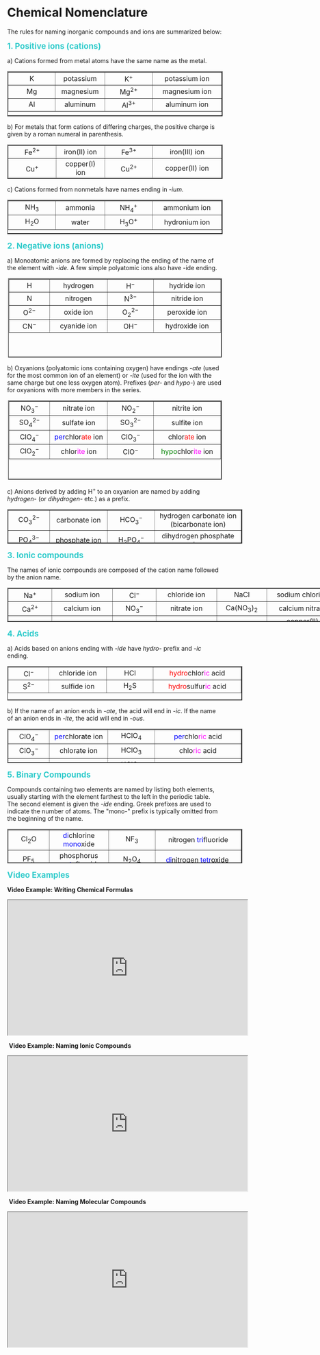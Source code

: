 # Chemical Nomenclature
The rules for naming inorganic compounds and ions are summarized below:
<p><strong><span style="font-size: 14pt; color: #33cccc;">1. Positive ions (cations)</span></strong></p>
<p>a) Cations formed from metal atoms have the same name as the metal.</p>
<table style="height: 105px; margin-left: auto; margin-right: auto;" border="2" width="500">
<tbody>
<tr>
<td style="width: 100px; text-align: center;">K</td>
<td style="width: 100px; text-align: center;">potassium</td>
<td style="width: 100px; text-align: center;">K<sup>+</sup></td>
<td style="width: 150px; text-align: center;">potassium ion</td>
</tr>
<tr>
<td style="width: 100px; text-align: center;">Mg</td>
<td style="width: 100px; text-align: center;">magnesium</td>
<td style="width: 100px; text-align: center;">Mg<sup>2+</sup></td>
<td style="width: 150px; text-align: center;">magnesium ion</td>
</tr>
<tr>
<td style="width: 100px; text-align: center;">Al</td>
<td style="width: 100px; text-align: center;">aluminum</td>
<td style="width: 100px; text-align: center;">Al<sup>3+</sup></td>
<td style="width: 150px; text-align: center;">aluminum ion</td>
</tr>
</tbody>
</table>
<p>b) For metals that form cations of differing charges, the positive charge is given by a roman numeral in parenthesis.</p>
<table style="height: 80px; margin-left: auto; margin-right: auto;" border="2" width="500">
<tbody>
<tr>
<td style="width: 100px; text-align: center;">Fe<sup>2+</sup></td>
<td style="width: 100px; text-align: center;">iron(II) ion</td>
<td style="width: 100px; text-align: center;">Fe<sup>3+</sup></td>
<td style="width: 150px; text-align: center;">iron(III) ion</td>
</tr>
<tr>
<td style="width: 100px; text-align: center;">Cu<sup>+</sup></td>
<td style="width: 100px; text-align: center;">copper(I) ion</td>
<td style="width: 100px; text-align: center;">Cu<sup>2+</sup></td>
<td style="width: 150px; text-align: center;">copper(II) ion</td>
</tr>
</tbody>
</table>
<p>c) Cations formed from nonmetals have names ending in <i>-ium.</i></p>
<table style="height: 80px; margin-left: auto; margin-right: auto;" border="2" width="500">
<tbody>
<tr>
<td style="width: 100px; text-align: center;">NH<sub>3</sub></td>
<td style="width: 100px; text-align: center;">ammonia</td>
<td style="width: 100px; text-align: center;">NH<sub>4</sub><sup>+</sup></td>
<td style="width: 150px; text-align: center;">ammonium ion</td>
</tr>
<tr>
<td style="width: 100px; text-align: center;">H<sub>2</sub>O</td>
<td style="width: 100px; text-align: center;">water</td>
<td style="width: 100px; text-align: center;">H<sub>3</sub>O<sup>+</sup></td>
<td style="width: 150px; text-align: center;">hydronium ion</td>
</tr>
</tbody>
</table>
<p><strong><span style="font-size: 14pt; color: #33cccc;">2. Negative ions (anions)</span></strong></p>
<p>a) Monoatomic anions are formed by replacing the ending of the name of the element with <i>-ide. </i>A few simple polyatomic ions also have -ide ending.<i>&nbsp;</i></p>
<table style="height: 185px; margin-left: auto; margin-right: auto; width: 500px;" border="2">
<tbody>
<tr>
<td style="width: 85px; text-align: center;">H</td>
<td style="width: 125px; text-align: center;">hydrogen</td>
<td style="width: 100px; text-align: center;">H<sup>&minus;</sup></td>
<td style="width: 150px; text-align: center;">hydride ion</td>
</tr>
<tr>
<td style="width: 85px; text-align: center;">N</td>
<td style="width: 125px; text-align: center;">nitrogen</td>
<td style="width: 100px; text-align: center;">N<sup>3&minus;</sup></td>
<td style="width: 150px; text-align: center;">nitride ion</td>
</tr>
<tr>
<td style="width: 85px; text-align: center;">O<sup>2&minus;</sup></td>
<td style="width: 125px; text-align: center;">oxide ion</td>
<td style="width: 100px; text-align: center;">O<sub>2</sub><sup>2&minus; </sup></td>
<td style="width: 150px; text-align: center;">peroxide ion</td>
</tr>
<tr>
<td style="width: 85px; text-align: center;">CN<sup>&minus;</sup></td>
<td style="width: 125px; text-align: center;">cyanide ion</td>
<td style="width: 100px; text-align: center;">OH<sup>&minus;</sup></td>
<td style="width: 150px; text-align: center;">hydroxide ion</td>
</tr>
</tbody>
</table>
<p>b) Oxyanions (polyatomic ions containing oxygen) have endings <i>-ate</i> (used for the most common ion of an element) or <i>-ite</i> (used for the ion with the same charge but one less oxygen atom). Prefixes (<i>per-</i> and <i>hypo-</i>) are used for oxyanions with more members in the series.</p>
<table style="height: 185px; margin-left: auto; margin-right: auto; width: 500px;" border="2">
<tbody>
<tr>
<td style="width: 85px; text-align: center;">NO<sub>3</sub><sup>&minus; </sup></td>
<td style="width: 125px; text-align: center;">nitrate ion</td>
<td style="width: 100px; text-align: center;">NO<sub>2</sub><sup>&minus; </sup></td>
<td style="width: 150px; text-align: center;">nitrite ion</td>
</tr>
<tr>
<td style="width: 85px; text-align: center;">SO<sub>4</sub><sup>2&minus;</sup></td>
<td style="width: 125px; text-align: center;">sulfate ion</td>
<td style="width: 100px; text-align: center;">SO<sub>3</sub><sup>2&minus;</sup></td>
<td style="width: 150px; text-align: center;">sulfite ion</td>
</tr>
<tr>
<td style="width: 85px; text-align: center;">ClO<sub>4</sub><sup>&minus;</sup></td>
<td style="width: 125px; text-align: center;"><span style="color: #0000ff;">per</span>chlor<span style="color: #ff0000;">ate</span> ion</td>
<td style="width: 100px; text-align: center;">ClO<sub>3</sub><sup>&minus;</sup></td>
<td style="width: 150px; text-align: center;">chlor<span style="color: #ff0000;">ate</span> ion</td>
</tr>
<tr>
<td style="width: 85px; text-align: center;">ClO<sub>2</sub><sup>&minus;</sup></td>
<td style="width: 125px; text-align: center;">chlor<span style="color: #ff00ff;">ite</span> ion</td>
<td style="width: 100px; text-align: center;">ClO<sup>&minus;</sup></td>
<td style="width: 150px; text-align: center;"><span style="color: #008000;">hypo</span>chlor<span style="color: #ff00ff;">ite</span> ion</td>
</tr>
</tbody>
</table>
<p>c) Anions derived by adding H<sup>+ </sup>to an oxyanion are named by adding <i>hydrogen-</i> (or <i>dihydrogen-</i> etc.) as a prefix.&nbsp;</p>
<table style="height: 80px; margin-left: auto; margin-right: auto; width: 550px;" border="2">
<tbody>
<tr>
<td style="width: 85px; text-align: center;">CO<sub>3</sub><sup>2&minus; </sup></td>
<td style="width: 125px; text-align: center;">carbonate ion</td>
<td style="width: 100px; text-align: center;">HCO<sub>3</sub><sup>&minus;</sup></td>
<td style="width: 200px; text-align: center;">hydrogen carbonate ion (bicarbonate ion)</td>
</tr>
<tr>
<td style="width: 85px; text-align: center;">PO<sub>4</sub><sup>3&minus;</sup></td>
<td style="width: 125px; text-align: center;">phosphate ion</td>
<td style="width: 100px; text-align: center;">H<sub>2</sub>PO<sub>4</sub><sup>&minus;</sup></td>
<td style="width: 200px; text-align: center;">dihydrogen phosphate ion</td>
</tr>
</tbody>
</table>
<p><strong><span style="font-size: 14pt; color: #33cccc;">3. Ionic compounds<span></span></span></strong></p>
<p>The names of ionic compounds are composed of the cation name followed by the anion name.&nbsp;</p>
<table style="height: 80px; margin-left: auto; margin-right: auto; width: 800px;" border="2">
<tbody>
<tr>
<td style="width: 85px; text-align: center;">Na<sup>+</sup></td>
<td style="width: 125px; text-align: center;">sodium ion</td>
<td style="width: 85px; text-align: center;">Cl<sup>&minus;</sup></td>
<td style="width: 125px; text-align: center;">chloride ion</td>
<td style="width: 100px; text-align: center;">NaCl</td>
<td style="width: 150px; text-align: center;">sodium chloride</td>
</tr>
<tr>
<td style="width: 85px; text-align: center;">Ca<sup>2+</sup></td>
<td style="width: 125px; text-align: center;">calcium ion</td>
<td style="width: 85px; text-align: center;">NO<sub>3</sub><sup>&minus;</sup></td>
<td style="width: 125px; text-align: center;">nitrate ion</td>
<td style="width: 100px; text-align: center;">Ca(NO<sub>3</sub>)<sub>2</sub></td>
<td style="width: 150px; text-align: center;">calcium nitrate</td>
</tr>
<tr>
<td style="width: 85px; text-align: center;">Cu<sup>2+</sup></td>
<td style="width: 125px; text-align: center;">copper(II) ion</td>
<td style="width: 85px; text-align: center;">ClO<sub>4</sub><sup>&minus;</sup></td>
<td style="width: 125px; text-align: center;">perchlorate ion</td>
<td style="width: 100px; text-align: center;">Cu(ClO<sub>4</sub>)<sub>2</sub></td>
<td style="width: 150px; text-align: center;">copper(II) perchlorate</td>
</tr>
<tr>
<td style="width: 85px; text-align: center;">Al<sup>3+</sup></td>
<td style="width: 125px; text-align: center;">aluminum ion</td>
<td style="width: 85px; text-align: center;">SO<sub>4</sub><sup>2&minus;</sup></td>
<td style="width: 125px; text-align: center;">sulfate ion</td>
<td style="width: 100px; text-align: center;">Al<sub>2</sub>(SO<sub>4</sub>)<sub>3</sub></td>
<td style="width: 150px; text-align: center;">aluminum sulfate</td>
</tr>
</tbody>
</table>
<p><strong><span style="font-size: 14pt; color: #33cccc;">4. Acids</span></strong></p>
<p>a) Acids based on anions ending with <i>-ide </i>have <i>hydro-</i> prefix and <i>-ic</i> ending.&nbsp;&nbsp;</p>
<table style="height: 80px; margin-left: auto; margin-right: auto; width: 550px;" border="2">
<tbody>
<tr>
<td style="width: 85px; text-align: center;">Cl<sup>&minus;</sup></td>
<td style="width: 125px; text-align: center;">chloride ion</td>
<td style="width: 100px; text-align: center;">HCl</td>
<td style="width: 200px; text-align: center;"><span style="color: #ff0000;">hydro</span>chlor<span style="color: #ff00ff;">ic</span> acid</td>
</tr>
<tr>
<td style="width: 85px; text-align: center;">S<sup>2&minus;</sup></td>
<td style="width: 125px; text-align: center;">sulfide ion</td>
<td style="width: 100px; text-align: center;">H<sub>2</sub>S</td>
<td style="width: 200px; text-align: center;"><span style="color: #ff0000;">hydro</span>sulfur<span style="color: #ff00ff;">ic</span> acid</td>
</tr>
</tbody>
</table>
<p>b) If the name of an anion ends in <i>-ate</i>, the acid will end in <i>-ic</i>. If the name of an anion ends in <i>-ite</i>, the acid will end in <em>-ous</em>.</p>
<table style="height: 80px; margin-left: auto; margin-right: auto; width: 550px;" border="2">
<tbody>
<tr>
<td style="width: 85px; text-align: center;">ClO<sub>4</sub><sup>&minus;</sup></td>
<td style="width: 125px; text-align: center;"><span style="color: #0000ff;">per</span>chlor<span style="color: #000000;">ate</span> ion</td>
<td style="width: 100px; text-align: center;">HClO<sub>4</sub></td>
<td style="width: 200px; text-align: center;"><span style="color: #0000ff;">per</span>chlo<span style="color: #ff00ff;">ric</span> acid</td>
</tr>
<tr>
<td style="width: 85px; text-align: center;">ClO<sub>3</sub><sup>&minus;</sup></td>
<td style="width: 125px; text-align: center;">chlor<span style="color: #000000;">ate</span> ion</td>
<td style="width: 100px; text-align: center;">HClO<sub>3</sub></td>
<td style="width: 200px; text-align: center;">chlo<span style="color: #ff00ff;">ric</span> acid</td>
</tr>
<tr>
<td style="width: 85px; text-align: center;">ClO<sub>2</sub><sup>&minus; </sup></td>
<td style="width: 125px; text-align: center;">chlor<span style="color: #000000;">ite</span> ion</td>
<td style="width: 100px; text-align: center;"><span style="color: #000000;">HClO<sub>2</sub></span></td>
<td style="width: 200px; text-align: center;">chlor<span style="color: #ff00ff;">ous</span><span style="color: #000000;"> acid</span></td>
</tr>
<tr>
<td style="width: 85px; text-align: center;">ClO<sup>&minus; </sup></td>
<td style="width: 125px; text-align: center;"><span style="color: #008000;">hypo</span>chlor<span style="color: #000000;">ite</span> ion</td>
<td style="width: 100px; text-align: center;"><span style="color: #000000;">HClO</span></td>
<td style="width: 200px; text-align: center;"><span style="color: #008000;">hypo</span>chlor<span style="color: #ff00ff;">ous</span><span style="color: #000000;"> acid</span></td>
</tr>
</tbody>
</table>
<p><strong><span style="font-size: 14pt; color: #33cccc;">5. Binary Compounds</span></strong></p>
<p>Compounds containing two elements are named by listing both elements, usually starting with the element farthest to the left in the periodic table. The second element is given the<i> -ide</i> ending. Greek prefixes are used to indicate the number of atoms. The "mono-" prefix is typically omitted from the beginning of the name.</p>
<table style="height: 80px; margin-left: auto; margin-right: auto; width: 550px;" border="2">
<tbody>
<tr>
<td style="width: 85px; text-align: center;">Cl<sub>2</sub>O</td>
<td style="width: 125px; text-align: center;"><span style="color: #0000ff;">di</span>chlorine <span style="color: #0000ff;">mono</span>xide</td>
<td style="width: 100px; text-align: center;">NF<sub>3</sub></td>
<td style="width: 200px; text-align: center;">nitrogen <span style="color: #0000ff;">tri</span>fluoride</td>
</tr>
<tr>
<td style="width: 85px; text-align: center;">PF<sub>5</sub></td>
<td style="width: 125px; text-align: center;">phosphorus <span style="color: #0000ff;">penta</span>fluoride</td>
<td style="width: 100px; text-align: center;">N<sub>2</sub>O<sub>4</sub></td>
<td style="width: 200px; text-align: center;"><span style="color: #0000ff;">di</span>nitrogen <span style="color: #0000ff;">tetr</span><span style="color: #000000;">oxide&nbsp;</span></td>
</tr>
</tbody>
</table>
<p><span style="font-size: 14pt; color: #33cccc;"><strong>Video Examples</strong></span></p>
<p><strong>Video Example: Writing Chemical Formulas<br /></strong></p>
<p><iframe src="https://www.youtube.com/embed/nmXBF30Q6hU" width="560" height="315" allowfullscreen="allowfullscreen"></iframe></p>
<p>&nbsp;<strong>Video Example: Naming Ionic Compounds<br /></strong></p>
<p><iframe src="https://www.youtube.com/embed/HqqFyXz8KoM" width="560" height="315" allowfullscreen="allowfullscreen"></iframe></p>
<p>&nbsp;<strong>Video Example: Naming Molecular Compounds<br /></strong></p>
<p><iframe src="https://www.youtube.com/embed/ucsKjU5RCYQ" width="560" height="315" allowfullscreen="allowfullscreen"></iframe></p>